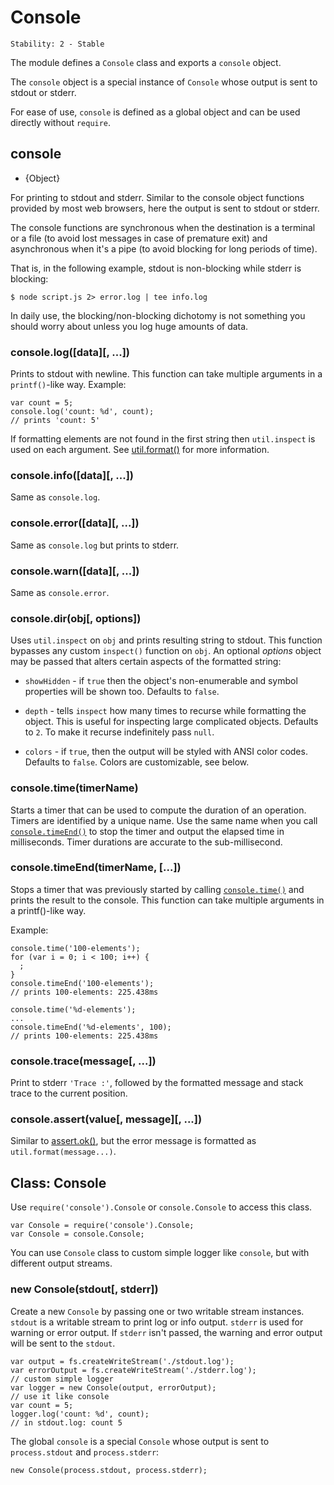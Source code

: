 # Console

    Stability: 2 - Stable

The module defines a `Console` class and exports a `console` object.

The `console` object is a special instance of `Console` whose output is
sent to stdout or stderr.

For ease of use, `console` is defined as a global object and can be used
directly without `require`.

## console

* {Object}

<!--type=global-->

For printing to stdout and stderr. Similar to the console object functions
provided by most web browsers, here the output is sent to stdout or stderr.

The console functions are synchronous when the destination is a terminal or
a file (to avoid lost messages in case of premature exit) and asynchronous
when it's a pipe (to avoid blocking for long periods of time).

That is, in the following example, stdout is non-blocking while stderr
is blocking:

    $ node script.js 2> error.log | tee info.log

In daily use, the blocking/non-blocking dichotomy is not something you
should worry about unless you log huge amounts of data.


### console.log([data][, ...])

Prints to stdout with newline. This function can take multiple arguments in a
`printf()`-like way. Example:

    var count = 5;
    console.log('count: %d', count);
    // prints 'count: 5'

If formatting elements are not found in the first string then `util.inspect`
is used on each argument.  See [util.format()][] for more information.

### console.info([data][, ...])

Same as `console.log`.

### console.error([data][, ...])

Same as `console.log` but prints to stderr.

### console.warn([data][, ...])

Same as `console.error`.

### console.dir(obj[, options])

Uses `util.inspect` on `obj` and prints resulting string to stdout. This function
bypasses any custom `inspect()` function on `obj`. An optional *options* object
may be passed that alters certain aspects of the formatted string:

- `showHidden` - if `true` then the object's non-enumerable and symbol
properties will be shown too. Defaults to `false`.

- `depth` - tells `inspect` how many times to recurse while formatting the
object. This is useful for inspecting large complicated objects. Defaults to
`2`. To make it recurse indefinitely pass `null`.

- `colors` - if `true`, then the output will be styled with ANSI color codes.
Defaults to `false`. Colors are customizable, see below.

### console.time(timerName)

Starts a timer that can be used to compute the duration of an operation. Timers
are identified by a unique name. Use the same name when you call
[`console.timeEnd()`](#console_console_timeend_timername) to stop the timer and
output the elapsed time in milliseconds. Timer durations are accurate to the
sub-millisecond.

### console.timeEnd(timerName, [...])

Stops a timer that was previously started by calling
[`console.time()`](#console_console_time_timername) and prints the result to the
console. This function can take multiple arguments in a printf()-like way.

Example:

    console.time('100-elements');
    for (var i = 0; i < 100; i++) {
      ;
    }
    console.timeEnd('100-elements');
    // prints 100-elements: 225.438ms

    console.time('%d-elements');
    ...
    console.timeEnd('%d-elements', 100);
    // prints 100-elements: 225.438ms


### console.trace(message[, ...])

Print to stderr `'Trace :'`, followed by the formatted message and stack trace
to the current position.

### console.assert(value[, message][, ...])

Similar to [assert.ok()][], but the error message is formatted as
`util.format(message...)`.

## Class: Console

<!--type=class-->

Use `require('console').Console` or `console.Console` to access this class.

    var Console = require('console').Console;
    var Console = console.Console;

You can use `Console` class to custom simple logger like `console`, but with
different output streams.

### new Console(stdout[, stderr])

Create a new `Console` by passing one or two writable stream instances.
`stdout` is a writable stream to print log or info output. `stderr`
is used for warning or error output. If `stderr` isn't passed, the warning
and error output will be sent to the `stdout`.

    var output = fs.createWriteStream('./stdout.log');
    var errorOutput = fs.createWriteStream('./stderr.log');
    // custom simple logger
    var logger = new Console(output, errorOutput);
    // use it like console
    var count = 5;
    logger.log('count: %d', count);
    // in stdout.log: count 5

The global `console` is a special `Console` whose output is sent to
`process.stdout` and `process.stderr`:

    new Console(process.stdout, process.stderr);

[assert.ok()]: assert.html#assert_assert_value_message_assert_ok_value_message
[util.format()]: util.html#util_util_format_format
